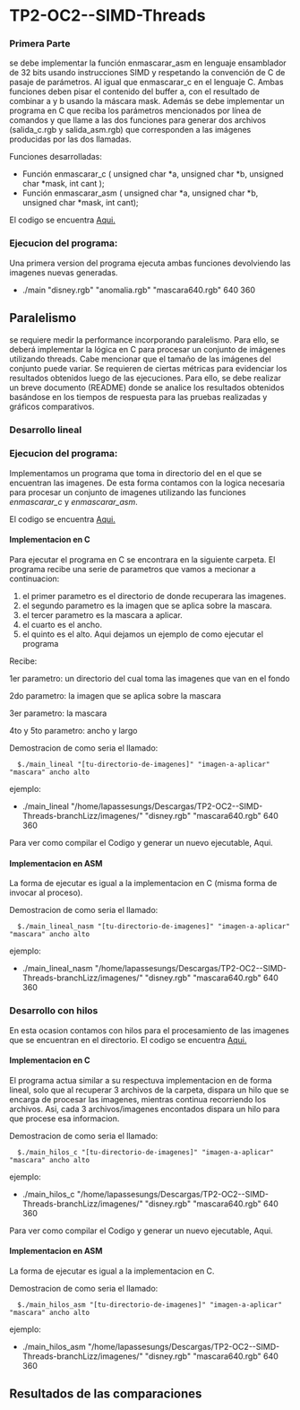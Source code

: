 # TP2-OC2--SIMD-Threads

### Primera Parte
se debe implementar la función enmascarar_asm en lenguaje ensamblador de
32 bits usando instrucciones SIMD y respetando la convención de C de pasaje de parámetros. Al igual
que enmascarar_c en el lenguaje C. Ambas funciones deben pisar el contenido del buffer a, con el
resultado de combinar a y b usando la máscara mask.
Además se debe implementar un programa en C que reciba los parámetros mencionados por
línea de comandos y que llame a las dos funciones para generar dos archivos (salida_c.rgb y
salida_asm.rgb) que corresponden a las imágenes producidas por las dos llamadas.

Funciones desarrolladas:
* Función enmascarar_c ( unsigned char *a, unsigned char *b, unsigned char *mask, int
cant );
* Función enmascarar_asm ( unsigned char *a, unsigned char *b, unsigned char *mask,
int cant);

El codigo se encuentra [Aqui.](https://github.com/LizMoreno/TP2-OC2--SIMD-Threads/tree/master/funciones)

### Ejecucion del programa:
Una primera version del programa ejecuta ambas funciones devolviendo las imagenes nuevas generadas.

* ./main "disney.rgb" "anomalia.rgb" "mascara640.rgb" 640 360

## Paralelismo

se requiere medir la performance incorporando paralelismo. Para ello, se deberá implementar la lógica en C para
procesar un conjunto de imágenes utilizando threads. Cabe mencionar que el tamaño de las
imágenes del conjunto puede variar. Se requieren de ciertas métricas para evidenciar los
resultados obtenidos luego de las ejecuciones. Para ello, se debe realizar un breve documento
(README) donde se analice los resultados obtenidos basándose en los tiempos de respuesta
para las pruebas realizadas y gráficos comparativos.

### Desarrollo lineal

### Ejecucion del programa:
Implementamos un programa que toma in directorio del en el que se encuentran las imagenes. De esta forma contamos con la logica necesaria para procesar un conjunto de imagenes utilizando las funciones *enmascarar_c* y *enmascarar_asm*.

El codigo se encuentra [Aqui.](https://github.com/LizMoreno/TP2-OC2--SIMD-Threads/tree/master/desarollo-lineal)

#### Implementacion en C

Para ejecutar el programa en C se encontrara en la siguiente carpeta. El programa recibe una serie de parametros que vamos a mecionar a continuacion:

1. el primer parametro es el directorio de donde recuperara las imagenes.
2. el segundo parametro es la imagen que se aplica sobre la mascara.
3. el tercer parametro es la mascara a aplicar.
4. el cuarto es el ancho.
5. el quinto es el alto.
Aqui dejamos un ejemplo de como ejecutar el programa

Recibe: 

1er parametro: un directorio del cual toma las imagenes que van en el fondo

2do parametro: la imagen que se aplica sobre la mascara

3er parametro: la mascara

4to y 5to parametro: ancho y largo

Demostracion de como seria el llamado:
```
  $./main_lineal "[tu-directorio-de-imagenes]" "imagen-a-aplicar" "mascara" ancho alto
```
ejemplo:
* ./main_lineal "/home/lapassesungs/Descargas/TP2-OC2--SIMD-Threads-branchLizz/imagenes/" "disney.rgb" "mascara640.rgb" 640 360

Para ver como compilar el Codigo y generar un nuevo ejecutable, Aqui.

#### Implementacion en ASM

La forma de ejecutar es igual a la implementacion en C (misma forma de invocar al proceso).

Demostracion de como seria el llamado:
```
  $./main_lineal_nasm "[tu-directorio-de-imagenes]" "imagen-a-aplicar" "mascara" ancho alto
```
ejemplo:
* ./main_lineal_nasm "/home/lapassesungs/Descargas/TP2-OC2--SIMD-Threads-branchLizz/imagenes/" "disney.rgb" "mascara640.rgb" 640 360

### Desarrollo con hilos
En esta ocasion contamos con hilos para el procesamiento de las imagenes que se encuentran en el directorio.
El codigo se encuentra [Aqui.](https://github.com/LizMoreno/TP2-OC2--SIMD-Threads/tree/master/desarrollo-hilos)

#### Implementacion en C
El programa actua similar a su respectuva implementacion en de forma lineal, solo que al recuperar 3 archivos de la carpeta, dispara un hilo que se encarga de procesar las imagenes, mientras continua recorriendo los archivos. Asi, cada 3 archivos/imagenes encontados dispara un hilo para que procese esa informacion.

Demostracion de como seria el llamado:
```
  $./main_hilos_c "[tu-directorio-de-imagenes]" "imagen-a-aplicar" "mascara" ancho alto
```
ejemplo:
* ./main_hilos_c "/home/lapassesungs/Descargas/TP2-OC2--SIMD-Threads-branchLizz/imagenes/" "disney.rgb" "mascara640.rgb" 640 360

Para ver como compilar el Codigo y generar un nuevo ejecutable, Aqui.

#### Implementacion en ASM

La forma de ejecutar es igual a la implementacion en C.

Demostracion de como seria el llamado:
```
  $./main_hilos_asm "[tu-directorio-de-imagenes]" "imagen-a-aplicar" "mascara" ancho alto
```
ejemplo:
* ./main_hilos_asm "/home/lapassesungs/Descargas/TP2-OC2--SIMD-Threads-branchLizz/imagenes/" "disney.rgb" "mascara640.rgb" 640 360


## Resultados de las comparaciones



